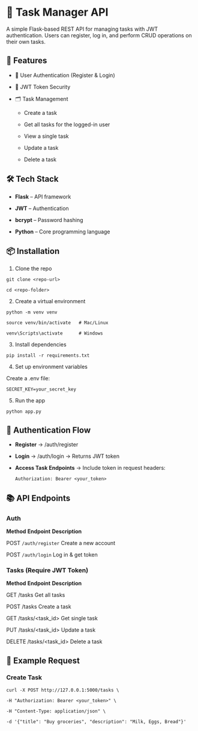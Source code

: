 # 📝 Task Manager API
A simple Flask-based REST API for managing tasks with JWT authentication.
Users can register, log in, and perform CRUD operations on their own tasks.

## 🚀 Features
- 🔐 User Authentication (Register & Login)

- 🔑 JWT Token Security

- 🗂 Task Management

    - Create a task

    - Get all tasks for the logged-in user

    - View a single task

    - Update a task

    - Delete a task

## 🛠 Tech Stack
- **Flask** – API framework

- **JWT** – Authentication

- **bcrypt** – Password hashing

- **Python** – Core programming language

## 📦 Installation

1. Clone the repo

`git clone <repo-url>`

`cd <repo-folder>`

2. Create a virtual environment

`python -m venv venv`

`source venv/bin/activate   # Mac/Linux`

`venv\Scripts\activate      # Windows`

3. Install dependencies

`pip install -r requirements.txt`

4. Set up environment variables

Create a .env file:

`SECRET_KEY=your_secret_key`

5. Run the app

`python app.py`

## 🔑 Authentication Flow

- **Register** → /auth/register

- **Login** → /auth/login → Returns JWT token

- **Access Task Endpoints** → Include token in request headers:
    
    `Authorization: Bearer <your_token>`

## 📚 API Endpoints

### Auth

**Method**	    **Endpoint**	    **Description**

POST	        `/auth/register`	Create a new account

POST	        `/auth/login`	    Log in & get token

### Tasks (Require JWT Token)

**Method**	    **Endpoint**	    **Description**

GET	            /tasks	            Get all tasks

POST	        /tasks	            Create a task

GET	            /tasks/<task_id>	Get single task

PUT	            /tasks/<task_id>	Update a task

DELETE	        /tasks/<task_id>	Delete a task

## 🧪 Example Request

### Create Task

`curl -X POST http://127.0.0.1:5000/tasks \`

`-H "Authorization: Bearer <your_token>" \`

`-H "Content-Type: application/json" \`

`-d '{"title": "Buy groceries", "description": "Milk, Eggs, Bread"}'`


